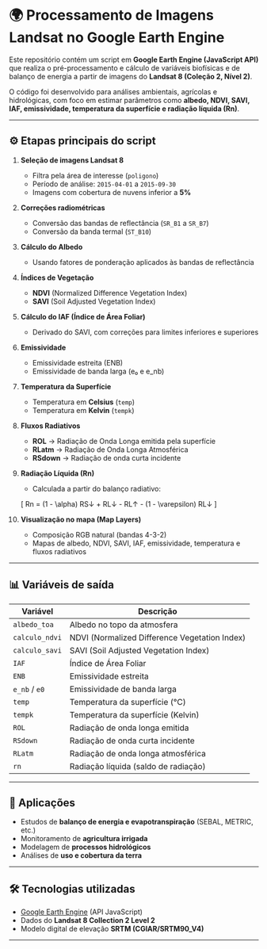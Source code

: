 # 🌍 Processamento de Imagens Landsat no Google Earth Engine  

Este repositório contém um script em **Google Earth Engine (JavaScript API)** que realiza o pré-processamento e cálculo de variáveis biofísicas e de balanço de energia a partir de imagens do **Landsat 8 (Coleção 2, Nível 2)**.  

O código foi desenvolvido para análises ambientais, agrícolas e hidrológicas, com foco em estimar parâmetros como **albedo, NDVI, SAVI, IAF, emissividade, temperatura da superfície e radiação líquida (Rn)**.  

---

## ⚙️ Etapas principais do script
1. **Seleção de imagens Landsat 8**  
   - Filtra pela área de interesse (`poligono`)  
   - Período de análise: `2015-04-01` a `2015-09-30`  
   - Imagens com cobertura de nuvens inferior a **5%**  

2. **Correções radiométricas**  
   - Conversão das bandas de reflectância (`SR_B1` a `SR_B7`)  
   - Conversão da banda termal (`ST_B10`)  

3. **Cálculo do Albedo**  
   - Usando fatores de ponderação aplicados às bandas de reflectância  

4. **Índices de Vegetação**  
   - **NDVI** (Normalized Difference Vegetation Index)  
   - **SAVI** (Soil Adjusted Vegetation Index)  

5. **Cálculo do IAF (Índice de Área Foliar)**  
   - Derivado do SAVI, com correções para limites inferiores e superiores  

6. **Emissividade**  
   - Emissividade estreita (ENB)  
   - Emissividade de banda larga (e₀ e e_nb)  

7. **Temperatura da Superfície**  
   - Temperatura em **Celsius** (`temp`)  
   - Temperatura em **Kelvin** (`tempk`)  

8. **Fluxos Radiativos**  
   - **ROL** → Radiação de Onda Longa emitida pela superfície  
   - **RLatm** → Radiação de Onda Longa Atmosférica  
   - **RSdown** → Radiação de onda curta incidente  

9. **Radiação Líquida (Rn)**  
   - Calculada a partir do balanço radiativo:  

   \[
   Rn = (1 - \alpha) RS↓ + RL↓ - RL↑ - (1 - \varepsilon) RL↓
   \]  

10. **Visualização no mapa (Map Layers)**  
    - Composição RGB natural (bandas 4-3-2)  
    - Mapas de albedo, NDVI, SAVI, IAF, emissividade, temperatura e fluxos radiativos  

---

## 📊 Variáveis de saída
| Variável        | Descrição                                      |
|-----------------|------------------------------------------------|
| `albedo_toa`    | Albedo no topo da atmosfera                    |
| `calculo_ndvi`  | NDVI (Normalized Difference Vegetation Index)  |
| `calculo_savi`  | SAVI (Soil Adjusted Vegetation Index)          |
| `IAF`           | Índice de Área Foliar                          |
| `ENB`           | Emissividade estreita                          |
| `e_nb` / `e0`   | Emissividade de banda larga                    |
| `temp`          | Temperatura da superfície (°C)                 |
| `tempk`         | Temperatura da superfície (Kelvin)             |
| `ROL`           | Radiação de onda longa emitida                 |
| `RSdown`        | Radiação de onda curta incidente               |
| `RLatm`         | Radiação de onda longa atmosférica             |
| `rn`            | Radiação líquida (saldo de radiação)           |

---

## 🎯 Aplicações
- Estudos de **balanço de energia e evapotranspiração** (SEBAL, METRIC, etc.)  
- Monitoramento de **agricultura irrigada**  
- Modelagem de **processos hidrológicos**  
- Análises de **uso e cobertura da terra**  

---

## 🛠️ Tecnologias utilizadas
- [Google Earth Engine](https://earthengine.google.com/) (API JavaScript)  
- Dados do **Landsat 8 Collection 2 Level 2**  
- Modelo digital de elevação **SRTM (CGIAR/SRTM90_V4)**  

---
